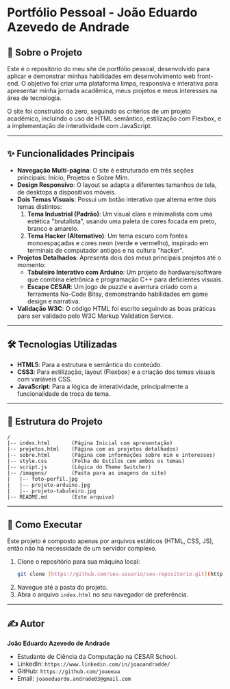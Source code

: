 # Portfólio Pessoal - João Eduardo Azevedo de Andrade

## 📖 Sobre o Projeto

Este é o repositório do meu site de portfólio pessoal, desenvolvido para aplicar e demonstrar minhas habilidades em desenvolvimento web front-end. O objetivo foi criar uma plataforma limpa, responsiva e interativa para apresentar minha jornada acadêmica, meus projetos e meus interesses na área de tecnologia.

O site foi construído do zero, seguindo os critérios de um projeto acadêmico, incluindo o uso de HTML semântico, estilização com Flexbox, e a implementação de interatividade com JavaScript.

---

## ✨ Funcionalidades Principais

* **Navegação Multi-página**: O site é estruturado em três seções principais: Início, Projetos e Sobre Mim.
* **Design Responsivo**: O layout se adapta a diferentes tamanhos de tela, de desktops a dispositivos móveis.
* **Dois Temas Visuais**: Possui um botão interativo que alterna entre dois temas distintos:
    1.  **Tema Industrial (Padrão)**: Um visual claro e minimalista com uma estética "brutalista", usando uma paleta de cores focada em preto, branco e amarelo.
    2.  **Tema Hacker (Alternativo)**: Um tema escuro com fontes monoespaçadas e cores neon (verde e vermelho), inspirado em terminais de computador antigos e na cultura "hacker".
* **Projetos Detalhados**: Apresenta dois dos meus principais projetos até o momento:
    * **Tabuleiro Interativo com Arduino**: Um projeto de hardware/software que combina eletrônica e programação C++ para deficientes visuais.
    * **Escape CESAR**: Um jogo de puzzle e aventura criado com a ferramenta No-Code Bitsy, demonstrando habilidades em game design e narrativa.
* **Validação W3C**: O código HTML foi escrito seguindo as boas práticas para ser validado pelo W3C Markup Validation Service.

---

## 🛠️ Tecnologias Utilizadas

* **HTML5**: Para a estrutura e semântica do conteúdo.
* **CSS3**: Para estilização, layout (Flexbox) e a criação dos temas visuais com variáveis CSS.
* **JavaScript**: Para a lógica de interatividade, principalmente a funcionalidade de troca de tema.

---

## 📂 Estrutura do Projeto

```
/
|-- index.html       (Página Inicial com apresentação)
|-- projetos.html    (Página com os projetos detalhados)
|-- sobre.html       (Página com informações sobre mim e interesses)
|-- style.css        (Folha de Estilos com ambos os temas)
|-- script.js        (Lógica do Theme Switcher)
|-- /imagens/        (Pasta para as imagens do site)
|   |-- foto-perfil.jpg
|   |-- projeto-arduino.jpg
|   |-- projeto-tabuleiro.jpg
|-- README.md        (Este arquivo)
```

---

## 🚀 Como Executar

Este projeto é composto apenas por arquivos estáticos (HTML, CSS, JS), então não há necessidade de um servidor complexo.

1.  Clone o repositório para sua máquina local:
    ```bash
    git clone [https://github.com/seu-usuario/seu-repositorio.git](https://github.com/seu-usuario/seu-repositorio.git)
    ```
2.  Navegue até a pasta do projeto.
3.  Abra o arquivo `index.html` no seu navegador de preferência.

---

## ✍️ Autor

**João Eduardo Azevedo de Andrade**

* Estudante de Ciência da Computação na CESAR School.
* LinkedIn: `https://www.linkedin.com/in/joaoandradde/`
* GitHub: `https://github.com/joaoeaa`
* Email: `joaoeduardo.andrade03@gmail.com`

